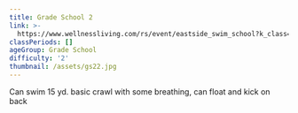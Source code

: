 ```yaml
---
title: Grade School 2
link: >-
  https://www.wellnessliving.com/rs/event/eastside_swim_school?k_class=136800&k_class_tab=10910
classPeriods: []
ageGroup: Grade School
difficulty: '2'
thumbnail: /assets/gs22.jpg
---
```

Can swim 15 yd. basic crawl with some breathing, can float and kick on back
